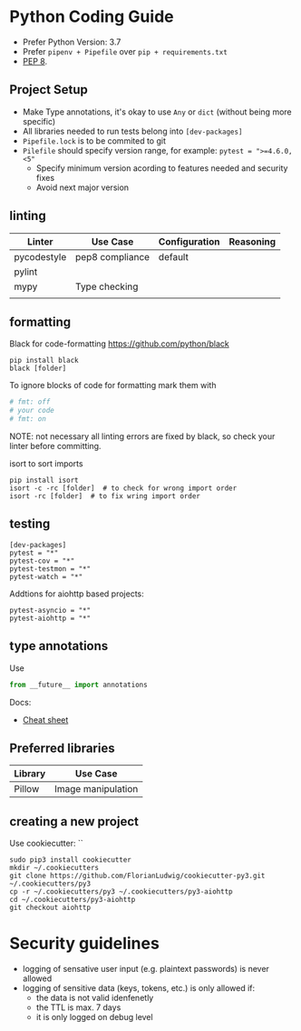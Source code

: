 # Python Coding Guide


 * Prefer Python Version: 3.7
 * Prefer `pipenv + Pipefile` over `pip + requirements.txt`
 * [PEP 8](https://www.python.org/dev/peps/pep-0008/).


## Project Setup

 * Make Type annotations, it's okay to use `Any` or `dict` (without being more specific)
 *  All libraries needed to run tests belong into `[dev-packages]`
 * `Pipefile.lock` is to be commited to git
 * `Pilefile` should specify version range, for example: `pytest = ">=4.6.0,<5"`
   * Specify minimum version acording to features needed and security fixes
   * Avoid next major version


## linting

| Linter      | Use Case        | Configuration | Reasoning |
|-------------|-----------------|---------------|-----------|
| pycodestyle | pep8 compliance | default       |           |
| pylint      |                 |               |           |
| mypy        | Type checking   |               |           |
|             |                 |               |           |


## formatting

Black for code-formatting
https://github.com/python/black

```
pip install black
black [folder]
```

To ignore blocks of code for formatting mark them with
```python
# fmt: off
# your code
# fmt: on
```

NOTE: not necessary all linting errors are fixed by black, so check your linter before committing.


isort to sort imports

```
pip install isort
isort -c -rc [folder]  # to check for wrong import order
isort -rc [folder]  # to fix wring import order
```


## testing

```
[dev-packages]
pytest = "*"
pytest-cov = "*"
pytest-testmon = "*"
pytest-watch = "*"
```

Addtions for aiohttp based projects:
```
pytest-asyncio = "*"
pytest-aiohttp = "*"
```

## type annotations


Use
```python
from __future__ import annotations
```

Docs:

 * [Cheat sheet](https://mypy.readthedocs.io/en/latest/cheat_sheet_py3.html)

## Preferred libraries


Library | Use Case
--------|--------------------
Pillow  | Image manipulation


## creating a new project

  Use cookiecutter: ``

```
sudo pip3 install cookiecutter
mkdir ~/.cookiecutters
git clone https://github.com/FlorianLudwig/cookiecutter-py3.git ~/.cookiecutters/py3
cp -r ~/.cookiecutters/py3 ~/.cookiecutters/py3-aiohttp
cd ~/.cookiecutters/py3-aiohttp
git checkout aiohttp
```

# Security guidelines

 * logging of sensative user input (e.g. plaintext passwords) is never allowed
 * logging of sensitive data (keys, tokens, etc.) is only allowed if:
   * the data is not valid idenfenetly
   * the TTL is max. 7 days
   * it is only logged on debug level
